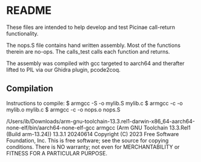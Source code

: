 # README

These files are intended to help develop and test Picinae call-return functionality.

The nops.S file contains hand written assembly. Most of the functions therein are no-ops.
The calls\_test calls each function and returns.

The assembly was compiled with gcc targeted to aarch64 and therafter lifted to PIL via
our Ghidra plugin, pcode2coq.

## Compilation

Instructions to compile:
$ armgcc -S -o mylib.S mylib.c
$ armgcc -c -o mylib.o mylib.c
$ armgcc -c -o nops.o nops.S

/Users/ib/Downloads/arm-gnu-toolchain-13.3.rel1-darwin-x86_64-aarch64-none-elf/bin/aarch64-none-elf-gcc
armgcc (Arm GNU Toolchain 13.3.Rel1 (Build arm-13.24)) 13.3.1 20240614
Copyright (C) 2023 Free Software Foundation, Inc.
This is free software; see the source for copying conditions.  There is NO
warranty; not even for MERCHANTABILITY or FITNESS FOR A PARTICULAR PURPOSE.

